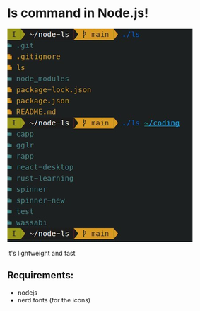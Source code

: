 # ls command in Node.js!

![preview](ls-screenshot.jpg)

it's lightweight and fast

## Requirements:
* nodejs
* nerd fonts (for the icons)
